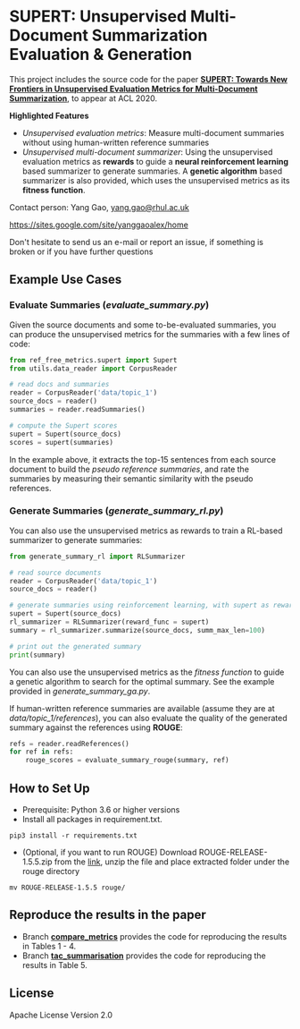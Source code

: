 # SUPERT: Unsupervised Multi-Document Summarization Evaluation & Generation

This project includes the source code for the paper [**SUPERT: Towards New Frontiers in Unsupervised Evaluation Metrics for Multi-Document Summarization**](https://arxiv.org/abs/2005.03724), to appear at ACL 2020.

**Highlighted Features**

* *Unsupervised evaluation metrics*: Measure multi-document summaries without using human-written reference summaries
* *Unsupervised multi-document summarizer*: Using the unsupervised evaluation metrics as **rewards** to guide a **neural reinforcement learning** based summarizer to generate summaries. A **genetic algorithm** based summarizer is also provided, which uses the unsupervised metrics as its **fitness function**.


Contact person: Yang Gao, yang.gao@rhul.ac.uk

https://sites.google.com/site/yanggaoalex/home

Don't hesitate to send us an e-mail or report an issue, if something is broken or if you have further questions

## Example Use Cases

### Evaluate Summaries (*evaluate_summary.py*)
Given the source documents and some to-be-evaluated summaries, you can produce the unsupervised metrics for the summaries with a few lines of code:

```python
from ref_free_metrics.supert import Supert
from utils.data_reader import CorpusReader

# read docs and summaries
reader = CorpusReader('data/topic_1')
source_docs = reader()
summaries = reader.readSummaries() 

# compute the Supert scores
supert = Supert(source_docs) 
scores = supert(summaries)
```
In the example above, it extracts the top-15 sentences from each source document
to build the *pseudo reference summaries*, and rate the summaries
by measuring their semantic similarity with the pseudo references.

### Generate Summaries (*generate_summary_rl.py*) 
You can also use the unsupervised metrics as rewards to train a RL-based summarizer to generate summaries:

```python
from generate_summary_rl import RLSummarizer

# read source documents
reader = CorpusReader('data/topic_1')
source_docs = reader()

# generate summaries using reinforcement learning, with supert as reward function
supert = Supert(source_docs)
rl_summarizer = RLSummarizer(reward_func = supert)
summary = rl_summarizer.summarize(source_docs, summ_max_len=100)

# print out the generated summary
print(summary)
```
You can also use the unsupervised metrics as the *fitness function* to guide a genetic algorithm to search for the optimal summary. See the example provided in *generate_summary_ga.py*.

If human-written reference summaries are available (assume they are at *data/topic_1/references*), you can also evaluate the quality of the generated summary against the references using **ROUGE**:

```python
refs = reader.readReferences() 
for ref in refs:
    rouge_scores = evaluate_summary_rouge(summary, ref)
```

## How to Set Up 
* Prerequisite: Python 3.6 or higher versions
* Install all packages in requirement.txt.
```shell script
pip3 install -r requirements.txt
```
* (Optional, if you want to run ROUGE) Download ROUGE-RELEASE-1.5.5.zip from the [link](https://drive.google.com/file/d/1eq4WD1rsCzAFhKmgI8cSeGqHEYYIFhGJ/view?usp=sharing), unzip the file and place extracted folder under the rouge directory
```shell script
mv ROUGE-RELEASE-1.5.5 rouge/
```

## Reproduce the results in the paper
* Branch [**compare\_metrics**](https://github.com/yg211/acl20-ref-free-eval/tree/compare_metrics) provides the code for reproducing the results in Tables 1 - 4. 
* Branch [**tac\_summarisation**](https://github.com/yg211/acl20-ref-free-eval/tree/tac_summarisation) provides the code for reproducing the results in Table 5.

## License
Apache License Version 2.0
